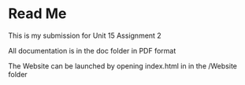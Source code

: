 # Read Me

This is my submission for Unit 15 Assignment 2

All documentation is in the doc folder in PDF format

The Website can be launched by opening index.html in in the /Website folder